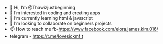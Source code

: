 - 👋 Hi, I’m @Thawizjustbeginning
- 👀 I’m interested in coding and creating apps
- 🌱 I’m currently learning html & javascript
- 💞️ I’m looking to collaborate on beginners projects
- 📫 How to reach me fb-https://www.facebook.com/elora.james.kim.016/ 
- telegram - https://t.me/lovesickmf_t
<!---
Thawizjustbeginning/Thawizjustbeginning is a ✨ special ✨ repository because its `README.md` (this file) appears on your GitHub profile.
You can click the Preview link to take a look at your changes.
--->
